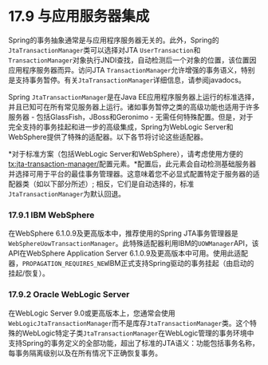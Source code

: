 # 17.9 与应用服务器集成

Spring的事务抽象通常是与应用程序服务器无关的。此外，Spring的`JtaTransactionManager`类可以选择对JTA `UserTransaction`和`TransactionManager`对象执行JNDI查找，自动检测后一个对象的位置，该位置因应用程序服务器而异。访问JTA `TransactionManager`允许增强的事务语义，特别是支持事务暂停。有关`JtaTransactionManager`详细信息，请参阅javadocs。

Spring `JtaTransactionManager`是在Java EE应用程序服务器上运行的标准选择，并且已知可在所有常见服务器上运行。诸如事务暂停之类的高级功能也适用于许多服务器 - 包括GlassFish，JBoss和Geronimo - 无需任何特殊配置。但是，对于完全支持的事务挂起和进一步的高级集成，Spring为WebLogic Server和WebSphere提供了特殊的适配器。以下各节将讨论这些适配器。

*对于标准方案（包括WebLogic Server和WebSphere），请考虑使用方便的<tx:jta-transaction-manager/>配置元素。*配置后，此元素会自动检测基础服务器并选择可用于平台的最佳事务管理器。这意味着您不必显式配置特定于服务器的适配器类（如以下部分所述）; 相反，它们是自动选择的，标准 `JtaTransactionManager`为默认回退。

### 17.9.1 IBM WebSphere

在WebSphere 6.1.0.9及更高版本中，推荐使用的Spring JTA事务管理器是 `WebSphereUowTransactionManager`。此特殊适配器利用IBM的`UOWManager`API，该API在WebSphere Application Server 6.1.0.9及更高版本中可用。使用此适配器，`PROPAGATION_REQUIRES_NEW`IBM正式支持Spring驱动的事务挂起（由启动的挂起/恢复）。

### 17.9.2 Oracle WebLogic Server

在WebLogic Server 9.0或更高版本上，您通常会使用 `WebLogicJtaTransactionManager`而不是库存`JtaTransactionManager`类。这个特殊的WebLogic特定子类`JtaTransactionManager`在WebLogic管理的事务环境中支持Spring的事务定义的全部功能，超出了标准的JTA语义：功能包括事务名称，每事务隔离级别以及在所有情况下正确恢复事务。